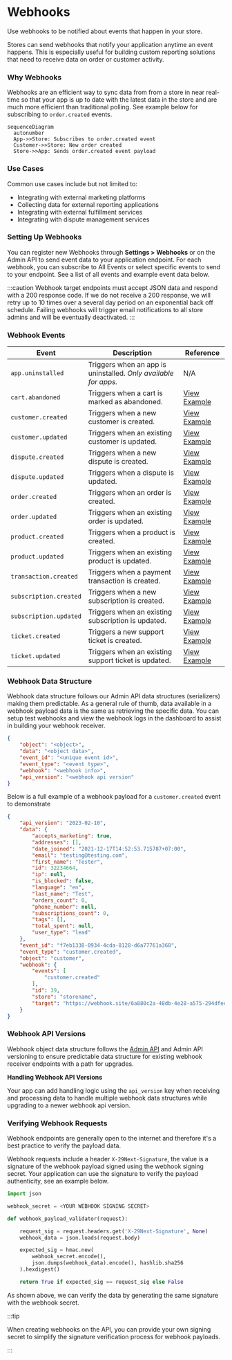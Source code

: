 # Webhooks

Use webhooks to be notified about events that happen in your store.

Stores can send webhooks that notify your application anytime an event happens. This is especially useful for building custom reporting solutions that need to receive data on order or customer activity.

### Why Webhooks

Webhooks are an efficient way to sync data from from a store in near real-time so that your app is up to date with the latest data in the store and are much more efficient than traditional polling. See example below for subscribing to `order.created` events.

``` mermaid
sequenceDiagram
  autonumber
  App->>Store: Subscribes to order.created event
  Customer->>Store: New order created
  Store->>App: Sends order.created event payload
```

### Use Cases

Common use cases include but not limited to:

- Integrating with external marketing platforms
- Collecting data for external reporting applications
- Integrating with external fulfillment services
- Integrating with dispute management services


### Setting Up Webhooks

You can register new Webhooks through **Settings > Webhooks** or on the Admin API to send event data to your application endpoint. For each webhook, you can subscribe to All Events or select specific events to send to your endpoint. See a list of all events and example event data below.

:::caution
Webhook target endpoints must accept JSON data and respond with a 200 response code. If we do not receive a 200 response, we will retry up to 10 times over a several day period on an exponential back off schedule. Failing webhooks will trigger email notifications to all store admins and will be eventually deactivated.
:::

### Webhook Events

| Event                     | Description                          | Reference |
| -----------               | ------------------------------------ | ----- |
| `app.uninstalled`         | Triggers when an app is uninstalled. *Only available for apps.*| N/A |
| `cart.abandoned`          | Triggers when a cart is marked as abandoned. | [View Example](/docs/api/admin/reference/#/webhooks/cart.abandoned/post) |
| `customer.created`        | Triggers when a new customer is created. | [View Example](/docs/api/admin/reference/#/webhooks/customer.created/post) |
| `customer.updated`        | Triggers when an existing customer is updated. | [View Example](/docs/api/admin/reference/#/webhooks/customer.updated/post) |
| `dispute.created`         | Triggers when a new dispute is created. | [View Example](/docs/api/admin/reference/#/webhooks/dispute.created/post) |
| `dispute.updated`         | Triggers when a dispute is updated. | [View Example](/docs/api/admin/reference/#/webhooks/dispute.updated/post) |
| `order.created`           | Triggers when an order is created. | [View Example](/docs/api/admin/reference/#/webhooks/order.created/post) |
| `order.updated`           | Triggers when an existing order is updated. | [View Example](/docs/api/admin/reference/#/webhooks/order.updated/post) |
| `product.created`         | Triggers when a product is created. | [View Example](/docs/api/admin/reference/#/webhooks/product.created/post) |
| `product.updated`         | Triggers when an existing product is updated. | [View Example](/docs/api/admin/reference/#/webhooks/product.updated/post) |
| `transaction.created`     | Triggers when a payment transaction is created. | [View Example](/docs/api/admin/reference/#/webhooks/transaction.created/post) |
| `subscription.created`    | Triggers when a new subscription is created. | [View Example](/docs/api/admin/reference/#/webhooks/subscription.created/post) |
| `subscription.updated`    | Triggers when an existing subscription is updated. | [View Example](/docs/api/admin/reference/#/webhooks/subscription.updated/post) |
| `ticket.created`          | Triggers a new support ticket is created. |  [View Example](/docs/api/admin/reference/#/webhooks/ticket.created/post) |
| `ticket.updated`          | Triggers when an existing support ticket is updated. | [View Example](/docs/api/admin/reference/#/webhooks/ticket.updated/post) |

### Webhook Data Structure

Webhook data structure follows our Admin API data structures (serializers) making them predictable. As a general rule of thumb, data available in a webhook payload data is the same as retrieving the specific data. You can setup test webhooks and view the webhook logs in the dashboard to assist in building your webhook receiver.

```json title="Webhook Event Payload Structure"
{
    "object": "<object>",
    "data": "<object data>",
    "event_id": "<unique event id>",
    "event_type": "<event type>",
    "webhook": "<webhook info>",
    "api_version": "<webhook api version"
}

```

Below is a full example of a webhook payload for a `customer.created` event to demonstrate

```json title="Example Webhook Event Data"
{
    "api_version": "2023-02-10",
    "data": {
        "accepts_marketing": true,
        "addresses": [],
        "date_joined": "2021-12-17T14:52:53.715787+07:00",
        "email": "testing@testing.com",
        "first_name": "Tester",
        "id": 32234664,
        "ip": null,
        "is_blocked": false,
        "language": "en",
        "last_name": "Test",
        "orders_count": 0,
        "phone_number": null,
        "subscriptions_count": 0,
        "tags": [],
        "total_spent": null,
        "user_type": "lead"
    },
    "event_id": "f7eb1338-0934-4cda-8128-d6a77761a368",
    "event_type": "customer.created",
    "object": "customer",
    "webhook": {
        "events": [
            "customer.created"
        ],
        "id": 39,
        "store": "storename",
        "target": "https://webhook.site/6a880c2a-48db-4e28-a575-294dfee934234"
    }
}
```

### Webhook API Versions

Webhook object data structure follows the [Admin API](/docs/api/admin/index.md) and Admin API versioning to ensure predictable data structure for existing webhook receiver endpoints with a path for upgrades.

**Handling Webhook API Versions**

Your app can add handling logic using the `api_version` key when receiving and processing data to handle multiple webhook data structures while upgrading to a newer webhook api version.


### Verifying Webhook Requests

Webhook endpoints are generally open to the internet and therefore it's a best practice to verify the payload data.

Webhook requests include a header `X-29Next-Signature`, the value is a signature of the webhook payload signed using the webhook signing secret. Your application can use the signature to verify the payload authenticity, see an example below.

```python title="Verifying Webhook Payload"
import json

webhook_secret = <YOUR WEBHOOK SIGNING SECRET>

def webhook_payload_validator(request):

    request_sig = request.headers.get('X-29Next-Signature', None)
    webhook_data = json.loads(request.body)

    expected_sig = hmac.new(
        webhook_secret.encode(),
        json.dumps(webhook_data).encode(), hashlib.sha256
    ).hexdigest()

    return True if expected_sig == request_sig else False
```

As shown above, we can verify the data by generating the same signature with the webhook secret.

:::tip

When creating webhooks on the API, you can provide your own signing secret to simplify the signature verification process for webhook payloads.

:::
